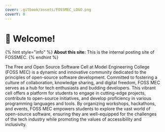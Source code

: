 ```yaml
---
cover: .gitbook/assets/FOSSMEC_LOGO.png
coverY: 0
---
```


# 👋 Welcome!

{% hint style="info" %}
**About this site:** This is the internal posting site of FOSSMEC.
{% endhint %}

The Free and Open Source Software Cell at Model Engineering College (FOSS MEC) is a dynamic and innovative community dedicated to the principles of open-source software development. Committed to fostering a culture of collaboration, knowledge sharing, and digital freedom, FOSS MEC serves as a hub for tech enthusiasts and budding developers. This vibrant cell offers a platform for students to engage in cutting-edge projects, contribute to open-source initiatives, and develop proficiency in various programming languages and tools. By organizing workshops, hackathons, and events, FOSS MEC empowers students to explore the vast world of open-source software, ensuring they are well-equipped for the challenges of the tech industry while promoting the values of accessibility and inclusivity.
